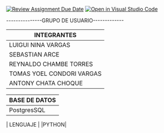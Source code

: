 
[![Review Assignment Due Date](https://classroom.github.com/assets/deadline-readme-button-24ddc0f5d75046c5622901739e7c5dd533143b0c8e959d652212380cedb1ea36.svg)](https://classroom.github.com/a/aGXEgyCG)
[![Open in Visual Studio Code](https://classroom.github.com/assets/open-in-vscode-718a45dd9cf7e7f842a935f5ebbe5719a5e09af4491e668f4dbf3b35d5cca122.svg)](https://classroom.github.com/online_ide?assignment_repo_id=11630158&assignment_repo_type=AssignmentRepo)

---------------GRUPO DE USUARIO-------------

|      INTEGRANTES      |
|-------------|
|  LUIGUI NINA VARGAS |
|    SEBASTIAN ARCE  |
| REYNALDO CHAMBE TORRES |
|TOMAS YOEL CONDORI VARGAS |   
|ANTONY CHATA CHOQUE | 

|      BASE DE DATOS      |
|-------------|
| PostgresSQL |

| LENGUAJE |
|PYTHON|

